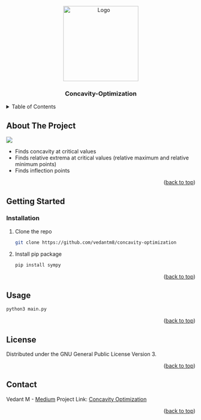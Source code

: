 <div id="top"></div>

<!-- PROJECT LOGO -->
<br />
<div align="center">
  <a href="https://github.com/vedantm8/concavity-optimization">
    <img src="https://media.nagwa.com/873167374575/en/thumbnail_l.jpeg" alt="Logo" width="200" height="200">
  </a>

  <h3 align="center">Concavity-Optimization</h3>
</div>

<!-- TABLE OF CONTENTS -->
<details>
  <summary>Table of Contents</summary>
  <ol>
    <li><a href="#about-the-project">About The Project</a></li>
    <li><a href="#getting-started">Getting Started</a></li>
    <li><a href="#usage">Usage</a></li>
    <li><a href="#license">License</a></li>
    <li><a href="#contact">Contact</a></li>
  </ol>
</details>



<!-- ABOUT THE PROJECT -->
## About The Project

<img src="https://i.imgur.com/PcJ5Ke9.png"/>

* Finds concavity at critical values
* Finds relative extrema at critical values (relative maximum and relative minimum points)
* Finds inflection points 

<p align="right">(<a href="#top">back to top</a>)</p>

<!-- GETTING STARTED -->
## Getting Started

### Installation

1. Clone the repo
   ```sh
   git clone https://github.com/vedantm8/concavity-optimization
   ```
2. Install pip package
   ```sh
   pip install sympy
   ```

<p align="right">(<a href="#top">back to top</a>)</p>



<!-- USAGE EXAMPLES -->
## Usage

```sh
python3 main.py 
```

<p align="right">(<a href="#top">back to top</a>)</p>

<!-- LICENSE -->
## License

Distributed under the GNU General Public License Version 3. 

<p align="right">(<a href="#top">back to top</a>)</p>



<!-- CONTACT -->
## Contact

Vedant M - [Medium](https://medium.com/@vedantm8) 
Project Link: [Concavity Optimization](https://github.com/vedantm8/concavity-optimization)
<p align="right">(<a href="#top">back to top</a>)</p>
